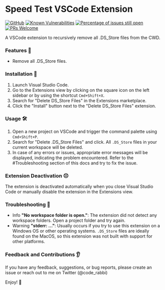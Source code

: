# Speed Test VSCode Extension

[![GitHub](https://img.shields.io/github/license/emekaorji/remove-ds_store)](https://github.com/emekaorji/remove-ds_store/blob/master/LICENSE) [![Known Vulnerabilities](https://snyk.io/test/github/emekaorji/remove-ds_store/badge.svg?targetFile=package.json)](https://snyk.io/test/github/emekaorji/remove-ds_store?targetFile=package.json) [![Percentage of issues still open](https://isitmaintained.com/badge/open/emekaorji/remove-ds_store.svg)](http://isitmaintained.com/project/emekaorji/remove-ds_store') [![PRs Welcome](https://img.shields.io/badge/PRs-welcome-brightgreen.svg?style=flat)](http://makeapullrequest.com)

A VSCode extension to recursively remove all .DS_Store files from the CWD.

### Features 📙

- Remove all .DS_Store files.

### Installation 📝

1. Launch Visual Studio Code.
1. Go to the Extensions view by clicking on the square icon on the left sidebar or by using the shortcut `Cmd+Shift+X`.
1. Search for "Delete DS_Store Files" in the Extensions marketplace.
1. Click the "Install" button next to the "Delete DS_Store Files" extension.

### Usage 🛠️

1. Open a new project on VSCode and trigger the command palette using `Cmd+Shift+P`.
1. Search for "Delete .DS_Store Files" and click. All `.DS_Store` files in your current workspace will be deleted.
1. In case of any errors or issues, appropriate error messages will be displayed, indicating the problem encountered. Refer to the #Troubleshooting section of this docs and try to fix the issue.

### Extension Deactivation 😔

The extension is deactivated automatically when you close Visual Studio Code or manually disable the extension in the Extensions view.

### Troubleshooting 🐛

- Info **"No workspace folder is open."**: The extension did not detect any workspace folders. Open a project folder and try again.
- Warning **"stderr: ..."**: Usually occurs if you try to use this extension on a Windows OS or other operating systems. `.DS_Store` files are ideally found on the MacOS, so this extension was not built with support for other platforms.

### Feedback and Contributions 👂

If you have any feedback, suggestions, or bug reports, please create an issue or reach out to me on Twitter (@code_rabbi)

Enjoy! 💙
